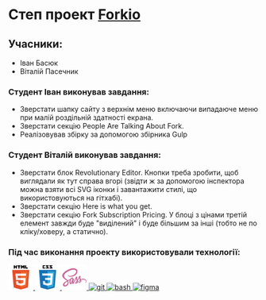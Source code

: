 # Cтеп проект [Forkio](https://ivan-bass.github.io/Forkio/)

## Учасники:

-   Іван Басюк
-   Віталій Пасечник

### Студент Іван виконував завдання:

-   Зверстати шапку сайту з верхнім меню включаючи випадаюче меню при малій роздільній здатності екрана.
-   Зверстати секцію People Are Talking About Fork.
-   Реалізовував збірку за допомогою збірника Gulp

### Студент Віталій виконував завдання:

-   Зверстати блок Revolutionary Editor. Кнопки треба зробити, щоб виглядали як тут справа вгорі (звідти ж за допомогою інспектора можна взяти всі SVG іконки і завантажити стилі, що використовуються на гітхабі).
-   Зверстати секцію Here is what you get.
-   Зверстати секцію Fork Subscription Pricing. У блоці з цінами третій елемент завжди буде "виділений" і буде більшим за інші (тобто не по кліку/ховеру, а статично).

### Під час виконання проекту використовували технології:

<p align="left"> 
<a href="https://www.w3.org/html/" title="HTML" target="_blank" rel="noreferrer"> <img src="https://raw.githubusercontent.com/devicons/devicon/master/icons/html5/html5-original-wordmark.svg" alt="html5" width="50" height="50"/> </a>
<a href="https://www.w3schools.com/css/" title="CSS" target="_blank" rel="noreferrer"> <img src="https://raw.githubusercontent.com/devicons/devicon/master/icons/css3/css3-original-wordmark.svg" alt="css3" width="50" height="50"/> </a> 
<a href="https://sass-lang.com" title="Sass"  target="_blank" rel="noreferrer"> <img src="https://raw.githubusercontent.com/devicons/devicon/master/icons/sass/sass-original.svg" alt="sass" width="50" height="50"/> </a>
<a href="https://git-scm.com/" title="Git" target="_blank" rel="noreferrer"> <img src="https://www.vectorlogo.zone/logos/git-scm/git-scm-icon.svg" alt="git" width="50" height="50"/> </a> 
<a href="https://www.gnu.org/software/bash/" title="Bash" target="_blank" rel="noreferrer"><img src="https://www.vectorlogo.zone/logos/gnu_bash/gnu_bash-icon.svg" alt="bash" width="50" height="50"/> </a>
<a href="https://www.figma.com/" title="Figma"  target="_blank" rel="noreferrer"> <img src="https://www.vectorlogo.zone/logos/figma/figma-icon.svg" alt="figma" width="50" height="50"/> </a>
</p>
